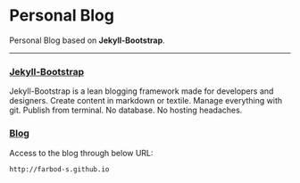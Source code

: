 Personal Blog
=============

Personal Blog based on **Jekyll-Bootstrap**.

<hr />

### [Jekyll-Bootstrap](http://jekyllbootstrap.com/)

Jekyll-Bootstrap is a lean blogging framework made for developers and designers. Create content in markdown or textile. Manage everything with git. Publish from terminal. No database. No hosting headaches.

### [Blog](http://farbod-s.github.io/)

Access to the blog through below URL:

```
http://farbod-s.github.io
```
